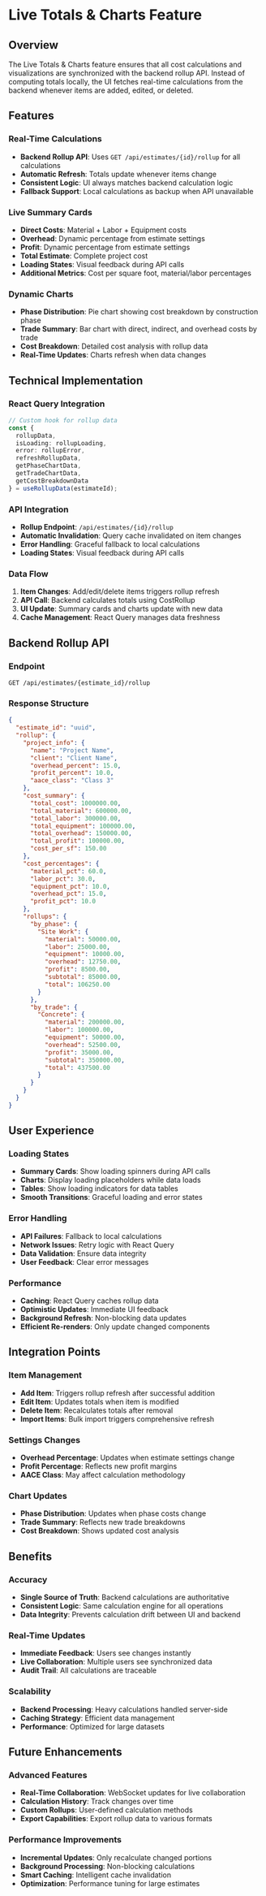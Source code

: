 # Live Totals & Charts Feature

## Overview
The Live Totals & Charts feature ensures that all cost calculations and visualizations are synchronized with the backend rollup API. Instead of computing totals locally, the UI fetches real-time calculations from the backend whenever items are added, edited, or deleted.

## Features

### Real-Time Calculations
- **Backend Rollup API**: Uses `GET /api/estimates/{id}/rollup` for all calculations
- **Automatic Refresh**: Totals update whenever items change
- **Consistent Logic**: UI always matches backend calculation logic
- **Fallback Support**: Local calculations as backup when API unavailable

### Live Summary Cards
- **Direct Costs**: Material + Labor + Equipment costs
- **Overhead**: Dynamic percentage from estimate settings
- **Profit**: Dynamic percentage from estimate settings
- **Total Estimate**: Complete project cost
- **Loading States**: Visual feedback during API calls
- **Additional Metrics**: Cost per square foot, material/labor percentages

### Dynamic Charts
- **Phase Distribution**: Pie chart showing cost breakdown by construction phase
- **Trade Summary**: Bar chart with direct, indirect, and overhead costs by trade
- **Cost Breakdown**: Detailed cost analysis with rollup data
- **Real-Time Updates**: Charts refresh when data changes

## Technical Implementation

### React Query Integration
```typescript
// Custom hook for rollup data
const {
  rollupData,
  isLoading: rollupLoading,
  error: rollupError,
  refreshRollupData,
  getPhaseChartData,
  getTradeChartData,
  getCostBreakdownData
} = useRollupData(estimateId);
```

### API Integration
- **Rollup Endpoint**: `/api/estimates/{id}/rollup`
- **Automatic Invalidation**: Query cache invalidated on item changes
- **Error Handling**: Graceful fallback to local calculations
- **Loading States**: Visual feedback during API calls

### Data Flow
1. **Item Changes**: Add/edit/delete items triggers rollup refresh
2. **API Call**: Backend calculates totals using CostRollup
3. **UI Update**: Summary cards and charts update with new data
4. **Cache Management**: React Query manages data freshness

## Backend Rollup API

### Endpoint
```
GET /api/estimates/{estimate_id}/rollup
```

### Response Structure
```json
{
  "estimate_id": "uuid",
  "rollup": {
    "project_info": {
      "name": "Project Name",
      "client": "Client Name",
      "overhead_percent": 15.0,
      "profit_percent": 10.0,
      "aace_class": "Class 3"
    },
    "cost_summary": {
      "total_cost": 1000000.00,
      "total_material": 600000.00,
      "total_labor": 300000.00,
      "total_equipment": 100000.00,
      "total_overhead": 150000.00,
      "total_profit": 100000.00,
      "cost_per_sf": 150.00
    },
    "cost_percentages": {
      "material_pct": 60.0,
      "labor_pct": 30.0,
      "equipment_pct": 10.0,
      "overhead_pct": 15.0,
      "profit_pct": 10.0
    },
    "rollups": {
      "by_phase": {
        "Site Work": {
          "material": 50000.00,
          "labor": 25000.00,
          "equipment": 10000.00,
          "overhead": 12750.00,
          "profit": 8500.00,
          "subtotal": 85000.00,
          "total": 106250.00
        }
      },
      "by_trade": {
        "Concrete": {
          "material": 200000.00,
          "labor": 100000.00,
          "equipment": 50000.00,
          "overhead": 52500.00,
          "profit": 35000.00,
          "subtotal": 350000.00,
          "total": 437500.00
        }
      }
    }
  }
}
```

## User Experience

### Loading States
- **Summary Cards**: Show loading spinners during API calls
- **Charts**: Display loading placeholders while data loads
- **Tables**: Show loading indicators for data tables
- **Smooth Transitions**: Graceful loading and error states

### Error Handling
- **API Failures**: Fallback to local calculations
- **Network Issues**: Retry logic with React Query
- **Data Validation**: Ensure data integrity
- **User Feedback**: Clear error messages

### Performance
- **Caching**: React Query caches rollup data
- **Optimistic Updates**: Immediate UI feedback
- **Background Refresh**: Non-blocking data updates
- **Efficient Re-renders**: Only update changed components

## Integration Points

### Item Management
- **Add Item**: Triggers rollup refresh after successful addition
- **Edit Item**: Updates totals when item is modified
- **Delete Item**: Recalculates totals after removal
- **Import Items**: Bulk import triggers comprehensive refresh

### Settings Changes
- **Overhead Percentage**: Updates when estimate settings change
- **Profit Percentage**: Reflects new profit margins
- **AACE Class**: May affect calculation methodology

### Chart Updates
- **Phase Distribution**: Updates when phase costs change
- **Trade Summary**: Reflects new trade breakdowns
- **Cost Breakdown**: Shows updated cost analysis

## Benefits

### Accuracy
- **Single Source of Truth**: Backend calculations are authoritative
- **Consistent Logic**: Same calculation engine for all operations
- **Data Integrity**: Prevents calculation drift between UI and backend

### Real-Time Updates
- **Immediate Feedback**: Users see changes instantly
- **Live Collaboration**: Multiple users see synchronized data
- **Audit Trail**: All calculations are traceable

### Scalability
- **Backend Processing**: Heavy calculations handled server-side
- **Caching Strategy**: Efficient data management
- **Performance**: Optimized for large datasets

## Future Enhancements

### Advanced Features
- **Real-Time Collaboration**: WebSocket updates for live collaboration
- **Calculation History**: Track changes over time
- **Custom Rollups**: User-defined calculation methods
- **Export Capabilities**: Export rollup data to various formats

### Performance Improvements
- **Incremental Updates**: Only recalculate changed portions
- **Background Processing**: Non-blocking calculations
- **Smart Caching**: Intelligent cache invalidation
- **Optimization**: Performance tuning for large estimates
